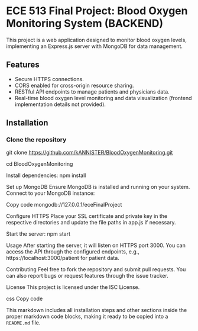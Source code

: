 
# ECE 513 Final Project: Blood Oxygen Monitoring System (BACKEND)

This project is a web application designed to monitor blood oxygen levels, implementing an Express.js server with MongoDB for data management.

## Features

- Secure HTTPS connections.
- CORS enabled for cross-origin resource sharing.
- RESTful API endpoints to manage patients and physicians data.
- Real-time blood oxygen level monitoring and data visualization (frontend implementation details not provided).

## Installation

### Clone the repository

git clone https://github.com/kANNISTER/BloodOxygenMonitoring.git

cd BloodOxygenMonitoring

Install dependencies:
npm install

Set up MongoDB
Ensure MongoDB is installed and running on your system. Connect to your MongoDB instance:


Copy code
mongodb://127.0.0.1/eceFinalProject

Configure HTTPS
Place your SSL certificate and private key in the respective directories and update the file paths in app.js if necessary.

Start the server:
npm start

Usage
After starting the server, it will listen on HTTPS port 3000. You can access the API through the configured endpoints, e.g., https://localhost:3000/patient for patient data.

Contributing
Feel free to fork the repository and submit pull requests. You can also report bugs or request features through the issue tracker.

License
This project is licensed under the ISC License.

css
Copy code

This markdown includes all installation steps and other sections inside the proper markdown code blocks, making it ready to be copied into a `README.md` file.
